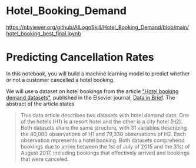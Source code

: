 # Hotel_Booking_Demand

https://nbviewer.org/github/AILogoSkill/Hotel_Booking_Demand/blob/main/hotel_booking_best_final.ipynb

# Predicting Cancellation Rates

In this notebook, you will build a machine learning model to predict whether or not a customer cancelled a hotel booking.

We will use a dataset on hotel bookings from the article ["Hotel booking demand datasets"](https://www.sciencedirect.com/science/article/pii/S2352340918315191), published in the Elsevier journal, [Data in Brief](https://www.sciencedirect.com/journal/data-in-brief). The abstract of the article states 

> This data article describes two datasets with hotel demand data. One of the hotels (H1) is a resort hotel and the other is a city hotel (H2). Both datasets share the same structure, with 31 variables describing the 40,060 observations of H1 and 79,330 observations of H2. Each observation represents a hotel booking. Both datasets comprehend bookings due to arrive between the 1st of July of 2015 and the 31st of August 2017, including bookings that effectively arrived and bookings that were canceled. 
